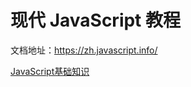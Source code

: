 # 现代 JavaScript 教程

文档地址：<https://zh.javascript.info/>

[JavaScript基础知识](./JavaScript基础知识/README.md)
